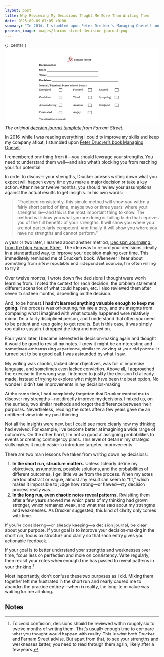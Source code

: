 ```yaml
---
layout: post
title: Why Reviewing My Decisions Taught Me More Than Writing Them
date: 2025-09-09 07:05 +0200
summary: "In 2016, I stumbled upon Peter Drucker’s Managing Oneself and later Farnam Street’s decision journal template. Both suggested a simple practice: write down your decisions, then revisit them later. I tried it—five decisions over a year—but the process felt dull and pointless. Four years later, I opened those old notes again… and what I found surprised me."
preview_image: images/farnam-street-decision-journal.png
---
```


{: .center }
![](/images/farnam-street-decision-journal.png)
*The original [decision journal template](https://fs.blog/decision-journal/) from Farnam Street.*

In 2016, while I was reading everything I could to improve my skills and keep my company afloat, I stumbled upon [Peter Drucker’s book Managing Oneself](https://www.goodreads.com/book/show/2477223.Managing_Oneself).

I remembered one thing from it—you should leverage your strengths. You need to understand them well—and also what’s blocking you from reaching your full potential.

In order to discover your strengths, Drucker advises writing down what you expect will happen every time you make a major decision or take a key action. After nine or twelve months, you should review your assumptions against the actual results to get insights. In his own words:

>“Practiced consistently, this simple method will show you within a fairly short period of time, maybe two or three years, where your strengths lie—and this is the most important thing to know. The method will show you what you are doing or failing to do that deprives you of the full benefits of your strengths. It will show you where you are not particularly competent. And finally, it will show you where you have no strengths and cannot perform.”

A year or two later, I learned about another method, [Decision Journaling, from the blog Farnam Street](https://fs.blog/decision-journal/). The idea was to record your decisions, ideally in a standardized way, to improve your decision-making over time. This immediately reminded me of Drucker’s book. Whenever I hear about something from a few reputable and independent sources, I’m often willing to try it.

Over twelve months, I wrote down five decisions I thought were worth learning from. I noted the context for each decision, the problem statement, different scenarios of what could happen, etc. I also reviewed them after seven to sixteen months, depending on the decision.

And, to be honest, **I hadn’t learned anything valuable enough to keep me going.** The process was off-putting, felt like a duty, and the insights from comparing what I imagined with what actually happened were relatively minor. I’m a fairly disciplined person, and I understand that often you need to be patient and keep going to get results. But in this case, it was simply too dull to sustain. I dropped the idea and moved on.

Four years later, I became interested in decision-making again and thought it would be good to revisit my notes. I knew it might be an interesting and sometimes embarrassing experience, similar to looking at your old photos. It turned out to be a good call. I was astounded by what I saw.

My writing was chaotic, lacked clear objectives, was full of imprecise language, and sometimes even lacked conviction. Above all, I approached the exercise in the wrong way. I intended to justify the decision I’d already made, instead of trying to explore what might have been the best option. No wonder I didn’t see improvements in my decision-making.

At the same time, I had completely forgotten that Drucker wanted me to discover my strengths—not directly improve my decisions. I mixed up, on the surface, two similar methods and forgot the difference between their purposes. Nevertheless, reading the notes after a few years gave me an unfiltered view into my past thinking.

Not all the insights were new, but I could see more clearly how my thinking had evolved. For example, I’ve become better at imagining a wide range of outcomes. On the other hand, I’m not so good at assigning probabilities to events or creating contingency plans. This level of detail in my strategic skills makes it much easier to introduce targeted improvements.

There are two main lessons I’ve taken from writing down my decisions:
1. **In the short run, structure matters.** Unless I clearly define my objectives, assumptions, possible solutions, and the probabilities of different outcomes, I get little value from the process. When my notes are too abstract or vague, almost any result can seem to “fit,” which makes it impossible to judge how strong—or flawed—my decision process really was.
1. **In the long run, even chaotic notes reveal patterns.** Revisiting them after a few years showed me which parts of my thinking had grown stronger, which remained weak, and what that said about my strengths and weaknesses. As Drucker suggested, this kind of clarity only comes with time.

If you’re considering—or already keeping—a decision journal, be clear about your purpose. If your goal is to improve your decision-making in the short run, focus on structure and clarity so that each entry gives you actionable feedback.

If your goal is to better understand your strengths and weaknesses over time, focus less on perfection and more on consistency. Write regularly, then revisit your notes when enough time has passed to reveal patterns in your thinking.[^1]

Most importantly, don’t confuse these two purposes as I did. Mixing them together left me frustrated in the short run and nearly caused me to abandon the practice entirely—when in reality, the long-term value was waiting for me all along.

## Notes
[^1]: To avoid confusion, decisions should be reviewed within roughly six to twelve months of writing them. That’s usually enough time to compare what you thought would happen with reality. This is what both Drucker and Farnam Street advise. But apart from that, to see your strengths and weaknesses better, you need to read through them again, likely after a few years.

